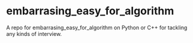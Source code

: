 # embarrasing_easy_for_algorithm
A repo for embarrasing_easy_for_algorithm on Python or C++ for tackling any kinds of interview. 
